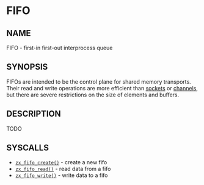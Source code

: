 # FIFO

## NAME

FIFO - first-in first-out interprocess queue

## SYNOPSIS

FIFOs are intended to be the control plane for shared memory
transports.  Their read and write operations are more efficient than
[sockets](socket.md) or [channels](channel.md), but there are severe
restrictions on the size of elements and buffers.

## DESCRIPTION

TODO

## SYSCALLS

 - [`zx_fifo_create()`] - create a new fifo
 - [`zx_fifo_read()`] - read data from a fifo
 - [`zx_fifo_write()`] - write data to a fifo

[`zx_fifo_create()`]: ../syscalls/fifo_create.md
[`zx_fifo_read()`]: ../syscalls/fifo_read.md
[`zx_fifo_write()`]: ../syscalls/fifo_write.md
